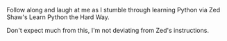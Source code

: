 Follow along and laugh at me as I stumble through learning Python via 
Zed Shaw's Learn Python the Hard Way.

Don't expect much from this, I'm not deviating from Zed's instructions.
